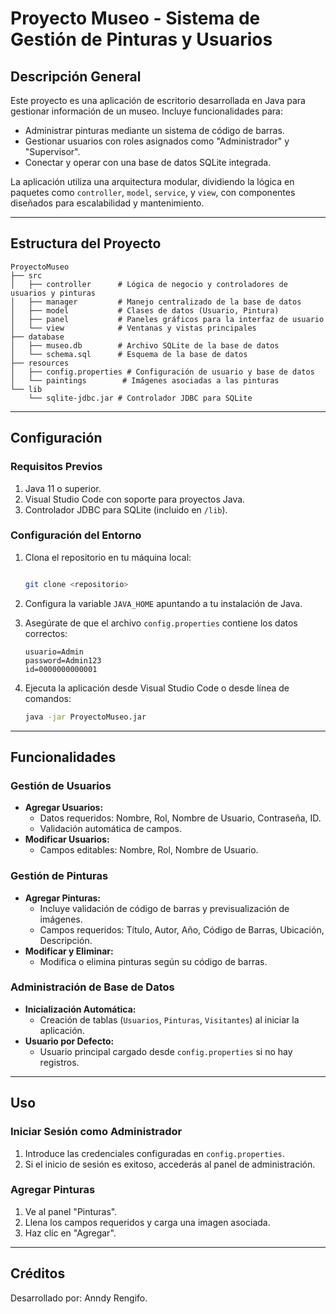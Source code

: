 # Proyecto Museo - Sistema de Gestión de Pinturas y Usuarios

## Descripción General

Este proyecto es una aplicación de escritorio desarrollada en Java para gestionar información de un museo. Incluye funcionalidades para:

- Administrar pinturas mediante un sistema de código de barras.
- Gestionar usuarios con roles asignados como "Administrador" y "Supervisor".
- Conectar y operar con una base de datos SQLite integrada.

La aplicación utiliza una arquitectura modular, dividiendo la lógica en paquetes como `controller`, `model`, `service`, y `view`, con componentes diseñados para escalabilidad y mantenimiento.

---

## Estructura del Proyecto

```
ProyectoMuseo
├── src
│   ├── controller      # Lógica de negocio y controladores de usuarios y pinturas
│   ├── manager         # Manejo centralizado de la base de datos
│   ├── model           # Clases de datos (Usuario, Pintura)
│   ├── panel           # Paneles gráficos para la interfaz de usuario
│   └── view            # Ventanas y vistas principales
├── database
│   ├── museo.db        # Archivo SQLite de la base de datos
│   └── schema.sql      # Esquema de la base de datos
├── resources
│   ├── config.properties # Configuración de usuario y base de datos
│   └── paintings        # Imágenes asociadas a las pinturas
└── lib
    └── sqlite-jdbc.jar # Controlador JDBC para SQLite
```

---

## Configuración

### Requisitos Previos

1. Java 11 o superior.
2. Visual Studio Code con soporte para proyectos Java.
3. Controlador JDBC para SQLite (incluido en `/lib`).

### Configuración del Entorno

1. Clona el repositorio en tu máquina local:

   ```bash

   git clone <repositorio>
   ```

2. Configura la variable `JAVA_HOME` apuntando a tu instalación de Java.
3. Asegúrate de que el archivo `config.properties` contiene los datos correctos:

   ```properties
   usuario=Admin
   password=Admin123
   id=0000000000001
   ```

4. Ejecuta la aplicación desde Visual Studio Code o desde línea de comandos:

   ```bash
   java -jar ProyectoMuseo.jar
   ```

---

## Funcionalidades

### Gestión de Usuarios

- **Agregar Usuarios:**
  - Datos requeridos: Nombre, Rol, Nombre de Usuario, Contraseña, ID.
  - Validación automática de campos.
- **Modificar Usuarios:**
  - Campos editables: Nombre, Rol, Nombre de Usuario.

### Gestión de Pinturas

- **Agregar Pinturas:**
  - Incluye validación de código de barras y previsualización de imágenes.
  - Campos requeridos: Título, Autor, Año, Código de Barras, Ubicación, Descripción.
- **Modificar y Eliminar:**
  - Modifica o elimina pinturas según su código de barras.

### Administración de Base de Datos

- **Inicialización Automática:**
  - Creación de tablas (`Usuarios`, `Pinturas`, `Visitantes`) al iniciar la aplicación.
- **Usuario por Defecto:**
  - Usuario principal cargado desde `config.properties` si no hay registros.

---

## Uso

### Iniciar Sesión como Administrador

1. Introduce las credenciales configuradas en `config.properties`.
2. Si el inicio de sesión es exitoso, accederás al panel de administración.

### Agregar Pinturas

1. Ve al panel "Pinturas".
2. Llena los campos requeridos y carga una imagen asociada.
3. Haz clic en "Agregar".

---

## Créditos

Desarrollado por: Anndy Rengifo.
